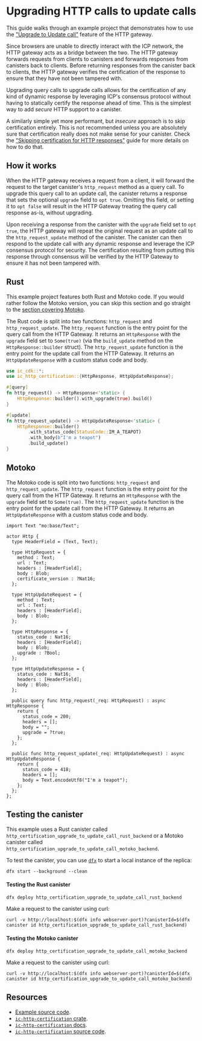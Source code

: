 # Upgrading HTTP calls to update calls

This guide walks through an example project that demonstrates how to use the ["Upgrade to Update call"](https://internetcomputer.org/docs/current/references/http-gateway-protocol-spec#upgrade-to-update-calls) feature of the HTTP gateway.

Since browsers are unable to directly interact with the ICP network, the HTTP gateway acts as a bridge between the two. The HTTP gateway forwards requests from clients to canisters and forwards responses from canisters back to clients. Before returning responses from the canister back to clients, the HTTP gateway verifies the certification of the response to ensure that they have not been tampered with.

Upgrading query calls to upgrade calls allows for the certification of any kind of dynamic response by leveraging ICP's consensus protocol without having to statically certify the response ahead of time. This is the simplest way to add _secure_ HTTP support to a canister.

A similarly simple yet more performant, but _insecure_ approach is to skip certification entirely. This is not recommended unless you are absolutely sure that certification really does not make sense for your canister. Check the ["Skipping certification for HTTP responses"](https://internetcomputer.org/docs/current/developer-docs/web-apps/http-compatible-canisters/skipping-certification-for-http-responses) guide for more details on how to do that.

## How it works

When the HTTP gateway receives a request from a client, it will forward the request to the target canister's `http_request` method as a query call. To upgrade this query call to an update call, the canister returns a response that sets the optional `upgrade` field to `opt true`. Omitting this field, or setting it to `opt false` will result in the HTTP Gateway treating the query call response as-is, without upgrading.

Upon receiving a response from the canister with the `upgrade` field set to `opt true`, the HTTP gateway will repeat the original request as an update call to the `http_request_update` method of the canister. The canister can then respond to the update call with any dynamic response and leverage the ICP consensus protocol for security. The certification resulting from putting this response through consensus will be verified by the HTTP Gateway to ensure it has not been tampered with.

## Rust

This example project features both Rust and Motoko code. If you would rather follow the Motoko version, you can skip this section and go straight to the [section covering Motoko](#motoko).

The Rust code is split into two functions: `http_request` and `http_request_update`. The `http_request` function is the entry point for the query call from the HTTP Gateway. It returns an `HttpResponse` with the `upgrade` field set to `Some(true)` (via the `build_update` method on the `HttpResponse::builder` struct). The `http_request_update` function is the entry point for the update call from the HTTP Gateway. It returns an `HttpUpdateResponse` with a custom status code and body.

```rust
use ic_cdk::*;
use ic_http_certification::{HttpResponse, HttpUpdateResponse};

#[query]
fn http_request() -> HttpResponse<'static> {
    HttpResponse::builder().with_upgrade(true).build()
}

#[update]
fn http_request_update() -> HttpUpdateResponse<'static> {
    HttpResponse::builder()
        .with_status_code(StatusCode::IM_A_TEAPOT)
        .with_body(b"I'm a teapot")
        .build_update()
}

```

## Motoko

The Motoko code is split into two functions: `http_request` and `http_request_update`. The `http_request` function is the entry point for the query call from the HTTP Gateway. It returns an `HttpResponse` with the `upgrade` field set to `Some(true)`. The `http_request_update` function is the entry point for the update call from the HTTP Gateway. It returns an `HttpUpdateResponse` with a custom status code and body.

```motoko
import Text "mo:base/Text";

actor Http {
  type HeaderField = (Text, Text);

  type HttpRequest = {
    method : Text;
    url : Text;
    headers : [HeaderField];
    body : Blob;
    certificate_version : ?Nat16;
  };

  type HttpUpdateRequest = {
    method : Text;
    url : Text;
    headers : [HeaderField];
    body : Blob;
  };

  type HttpResponse = {
    status_code : Nat16;
    headers : [HeaderField];
    body : Blob;
    upgrade : ?Bool;
  };

  type HttpUpdateResponse = {
    status_code : Nat16;
    headers : [HeaderField];
    body : Blob;
  };

  public query func http_request(_req: HttpRequest) : async HttpResponse {
    return {
      status_code = 200;
      headers = [];
      body = "";
      upgrade = ?true;
    };
  };

  public func http_request_update(_req: HttpUpdateRequest) : async HttpUpdateResponse {
    return {
      status_code = 418;
      headers = [];
      body = Text.encodeUtf8("I'm a teapot");
    };
  };
};
```

## Testing the canister

This example uses a Rust canister called `http_certification_upgrade_to_update_call_rust_backend` or a Motoko canister called `http_certification_upgrade_to_update_call_motoko_backend`.

To test the canister, you can use [`dfx`](https://internetcomputer.org/docs/current/developer-docs/getting-started/install) to start a local instance of the replica:

```shell
dfx start --background --clean
```

#### Testing the Rust canister

```shell
dfx deploy http_certification_upgrade_to_update_call_rust_backend
```

Make a request to the canister using curl:

```shell
curl -v http://localhost:$(dfx info webserver-port)?canisterId=$(dfx canister id http_certification_upgrade_to_update_call_rust_backend)
```

#### Testing the Motoko canister

```shell
dfx deploy http_certification_upgrade_to_update_call_motoko_backend
```

Make a request to the canister using curl:

```shell
curl -v http://localhost:$(dfx info webserver-port)?canisterId=$(dfx canister id http_certification_upgrade_to_update_call_motoko_backend)
```

## Resources

- [Example source code](https://github.com/dfinity/response-verification/tree/main/examples/http-certification/upgrade-to-update-call).
- [`ic-http-certification` crate](https://crates.io/crates/ic-http-certification).
- [`ic-http-certification` docs](https://docs.rs/ic-http-certification/latest/ic_http_certification).
- [`ic-http-certification` source code](https://github.com/dfinity/response-verification/tree/main/packages/ic-http-certification).
